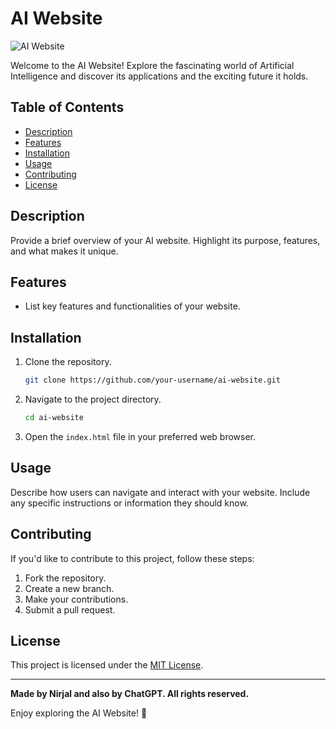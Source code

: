 # AI Website

![AI Website](ai_image.jpg)

Welcome to the AI Website! Explore the fascinating world of Artificial Intelligence and discover its applications and the exciting future it holds.

## Table of Contents
- [Description](#description)
- [Features](#features)
- [Installation](#installation)
- [Usage](#usage)
- [Contributing](#contributing)
- [License](#license)

## Description
Provide a brief overview of your AI website. Highlight its purpose, features, and what makes it unique.

## Features
- List key features and functionalities of your website.

## Installation
1. Clone the repository.
    ```bash
    git clone https://github.com/your-username/ai-website.git
    ```

2. Navigate to the project directory.
    ```bash
    cd ai-website
    ```

3. Open the `index.html` file in your preferred web browser.

## Usage
Describe how users can navigate and interact with your website. Include any specific instructions or information they should know.

## Contributing
If you'd like to contribute to this project, follow these steps:
1. Fork the repository.
2. Create a new branch.
3. Make your contributions.
4. Submit a pull request.

## License
This project is licensed under the [MIT License](LICENSE).

---

**Made by Nirjal and also by ChatGPT. All rights reserved.**

Enjoy exploring the AI Website! 🚀
